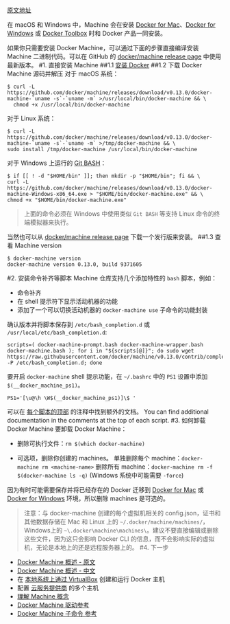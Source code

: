 [原文地址](https://docs.docker.com/machine/install-machine/)

在 macOS 和 Windows 中，Machine 会在安装 [Docker for Mac](https://docs.docker.com/docker-for-mac/)、[Docker for Windows](https://docs.docker.com/docker-for-windows/) 或 [Docker Toolbox](https://docs.docker.com/toolbox/overview/) 时和 Docker 产品一同安装。

如果你只需要安装 Docker Machine，可以通过下面的步骤直接编译安装 Machine 二进制代码。可以在 GitHub 的 [docker/machine release page](https://github.com/docker/machine/releases/) 中使用最新版本。
#1. 直接安装 Machine
##1.1 [安装 Docker](https://docs.docker.com/engine/installation/)
##1.2 下载 Docker Machine 源码并解压
对于 macOS 系统：
```
$ curl -L https://github.com/docker/machine/releases/download/v0.13.0/docker-machine-`uname -s`-`uname -m` >/usr/local/bin/docker-machine && \
  chmod +x /usr/local/bin/docker-machine
```
对于 Linux 系统：
```
$ curl -L https://github.com/docker/machine/releases/download/v0.13.0/docker-machine-`uname -s`-`uname -m` >/tmp/docker-machine && \
sudo install /tmp/docker-machine /usr/local/bin/docker-machine
```
对于 Windows 上运行的 [Git BASH](https://git-for-windows.github.io/)：
```
$ if [[ ! -d "$HOME/bin" ]]; then mkdir -p "$HOME/bin"; fi && \
curl -L https://github.com/docker/machine/releases/download/v0.13.0/docker-machine-Windows-x86_64.exe > "$HOME/bin/docker-machine.exe" && \
chmod +x "$HOME/bin/docker-machine.exe"
```
>上面的命令必须在 Windows 中使用类似 `Git BASH` 等支持 Linux 命令的终端模拟器来执行。

当然也可以从 [docker/machine release page](https://github.com/docker/machine/releases/) 下载一个发行版来安装。
##1.3 查看 Machine version
```
$ docker-machine version
docker-machine version 0.13.0, build 9371605
```
#2. 安装命令补齐等脚本
Machine 仓库支持几个添加特性的 `bash` 脚本，例如：

- 命令补齐
- 在 shell 提示符下显示活动机器的功能
- 添加了一个可以切换活动机器的 `docker-machine use` 子命令的功能封装

确认版本并将脚本保存到 `/etc/bash_completion.d` 或 `/usr/local/etc/bash_completion.d`:
```
scripts=( docker-machine-prompt.bash docker-machine-wrapper.bash docker-machine.bash ); for i in "${scripts[@]}"; do sudo wget https://raw.githubusercontent.com/docker/machine/v0.13.0/contrib/completion/bash/${i} -P /etc/bash_completion.d; done
```
要开启 `docker-machine` shell 提示功能，在 `~/.bashrc` 中的 `PS1` 设置中添加 `$(__docker_machine_ps1)`。
```
PS1='[\u@\h \W$(__docker_machine_ps1)]\$ '
```
可以在 [每个脚本的顶部](https://github.com/docker/machine/tree/master/contrib/completion/bash) 的注释中找到额外的文档。
You can find additional documentation in the comments at the top of each script.
#3. 如何卸载 Docker Machine
要卸载 Docker Machine：

- 删除可执行文件：`rm $(which docker-machine)`

- 可选项，删除你创建的 machines。
单独删除每个 machine：`docker-machine rm <machine-name>`
删除所有 machine：`docker-machine rm -f $(docker-machine ls -q)` (Windows 系统中可能需要 `-force`)

因为有时可能需要保存并将已经存在的 Docker 迁移到 [Docker for Mac](https://docs.docker.com/docker-for-mac/) 或 [Docker for Windows](https://docs.docker.com/docker-for-windows/) 环境，所以删除 machines 是可选的。

>注意：与 docker-machine 创建的每个虚拟机相关的 config.json，证书和其他数据存储在 Mac 和 Linux 上的 `~/.docker/machine/machines/`，Windows上的 `~\.docker\machine\machines\`。建议不要直接编辑或删除这些文件，因为这只会影响 Docker CLI 的信息，而不会影响实际的虚拟机，无论是本地上的还是远程服务器上的。
#4. 下一步
- [Docker Machine 概述 - 原文](https://docs.docker.com/machine/overview/)
- [Docker Machine 概述 - 中文](http://blog.csdn.net/kikajack/article/details/79383906#t3)
- 在 [本地系统上通过 VirtualBox](https://docs.docker.com/machine/get-started/) 创建和运行 Docker 主机
- 配置 [云服务提供商](https://docs.docker.com/machine/get-started-cloud/) 的多个主机
- [理解 Machine 概念](https://docs.docker.com/machine/concepts/)
- [Docker Machine 驱动参考](https://docs.docker.com/machine/drivers/)
- [Docker Machine 子命令 参考](https://docs.docker.com/machine/reference/)